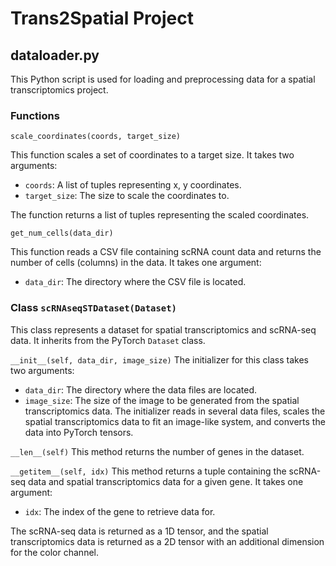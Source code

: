 # Trans2Spatial Project

## dataloader.py

This Python script is used for loading and preprocessing data for a spatial transcriptomics project. 

### Functions

`scale_coordinates(coords, target_size)`

This function scales a set of coordinates to a target size. It takes two arguments:

- `coords`: A list of tuples representing x, y coordinates.
- `target_size`: The size to scale the coordinates to.

The function returns a list of tuples representing the scaled coordinates.

`get_num_cells(data_dir)`

This function reads a CSV file containing scRNA count data and returns the number of cells (columns) in the data. It takes one argument:

- `data_dir`: The directory where the CSV file is located.

### Class `scRNAseqSTDataset(Dataset)`

This class represents a dataset for spatial transcriptomics and scRNA-seq data. It inherits from the PyTorch `Dataset` class.

`__init__(self, data_dir, image_size)`
The initializer for this class takes two arguments:

- `data_dir`: The directory where the data files are located.
- `image_size`: The size of the image to be generated from the spatial transcriptomics data.
The initializer reads in several data files, scales the spatial transcriptomics data to fit an image-like system, and converts the data into PyTorch tensors.

`__len__(self)`
This method returns the number of genes in the dataset.

`__getitem__(self, idx)`
This method returns a tuple containing the scRNA-seq data and spatial transcriptomics data for a given gene. It takes one argument:

- `idx`: The index of the gene to retrieve data for.

The scRNA-seq data is returned as a 1D tensor, and the spatial transcriptomics data is returned as a 2D tensor with an additional dimension for the color channel.

